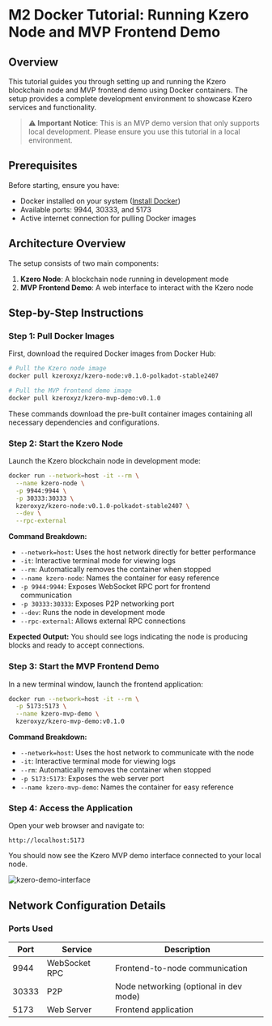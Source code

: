 # M2 Docker Tutorial: Running Kzero Node and MVP Frontend Demo

## Overview

This tutorial guides you through setting up and running the Kzero blockchain node and MVP frontend demo using Docker containers. The setup provides a complete development environment to showcase Kzero services and functionality.

> **⚠️ Important Notice**: This is an MVP demo version that only supports local development. Please ensure you use this tutorial in a local environment.

## Prerequisites

Before starting, ensure you have:

- Docker installed on your system ([Install Docker](https://docs.docker.com/get-docker/))
- Available ports: 9944, 30333, and 5173
- Active internet connection for pulling Docker images

## Architecture Overview

The setup consists of two main components:

1. **Kzero Node**: A blockchain node running in development mode
2. **MVP Frontend Demo**: A web interface to interact with the Kzero node

## Step-by-Step Instructions

### Step 1: Pull Docker Images

First, download the required Docker images from Docker Hub:

```bash
# Pull the Kzero node image
docker pull kzeroxyz/kzero-node:v0.1.0-polkadot-stable2407

# Pull the MVP frontend demo image
docker pull kzeroxyz/kzero-mvp-demo:v0.1.0
```

These commands download the pre-built container images containing all necessary dependencies and configurations.

### Step 2: Start the Kzero Node

Launch the Kzero blockchain node in development mode:

```bash
docker run --network=host -it --rm \
  --name kzero-node \
  -p 9944:9944 \
  -p 30333:30333 \
  kzeroxyz/kzero-node:v0.1.0-polkadot-stable2407 \
  --dev \
  --rpc-external
```

**Command Breakdown:**

- `--network=host`: Uses the host network directly for better performance
- `-it`: Interactive terminal mode for viewing logs
- `--rm`: Automatically removes the container when stopped
- `--name kzero-node`: Names the container for easy reference
- `-p 9944:9944`: Exposes WebSocket RPC port for frontend communication
- `-p 30333:30333`: Exposes P2P networking port
- `--dev`: Runs the node in development mode
- `--rpc-external`: Allows external RPC connections

**Expected Output:**
You should see logs indicating the node is producing blocks and ready to accept connections.

### Step 3: Start the MVP Frontend Demo

In a new terminal window, launch the frontend application:

```bash
docker run --network=host -it --rm \
  -p 5173:5173 \
  --name kzero-mvp-demo \
  kzeroxyz/kzero-mvp-demo:v0.1.0
```

**Command Breakdown:**

- `--network=host`: Uses the host network to communicate with the node
- `-it`: Interactive terminal mode for viewing logs
- `--rm`: Automatically removes the container when stopped
- `-p 5173:5173`: Exposes the web server port
- `--name kzero-mvp-demo`: Names the container for easy reference

### Step 4: Access the Application

Open your web browser and navigate to:

```
http://localhost:5173
```

You should now see the Kzero MVP demo interface connected to your local node.

![kzero-demo-interface](https://p.ipic.vip/smg71t.png)

## Network Configuration Details

### Ports Used

| Port  | Service       | Description                            |
| ----- | ------------- | -------------------------------------- |
| 9944  | WebSocket RPC | Frontend-to-node communication         |
| 30333 | P2P           | Node networking (optional in dev mode) |
| 5173  | Web Server    | Frontend application                   |
